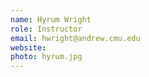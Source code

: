 ```yaml
---
name: Hyrum Wright
role: Instructor
email: hwright@andrew.cmu.edu
website: 
photo: hyrum.jpg
---
```



